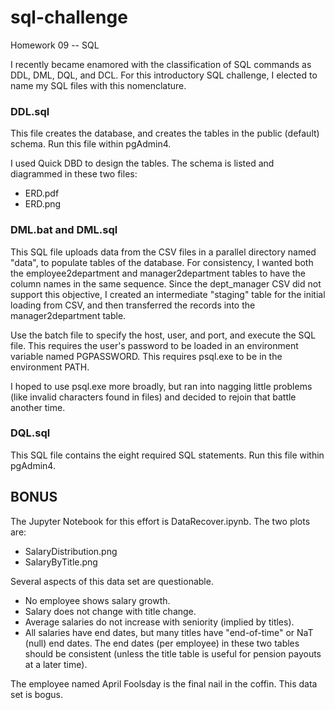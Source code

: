 # sql-challenge
Homework 09 -- SQL

I recently became enamored with the classification of SQL commands as DDL, DML, DQL, and DCL.  For this introductory SQL challenge, I elected to name my SQL files with this nomenclature.

### DDL.sql

This file creates the database, and creates the tables in the public (default) schema.  Run this file within pgAdmin4.

I used Quick DBD to design the tables.  The schema is listed and diagrammed in these two files:

* ERD.pdf
* ERD.png

### DML.bat and DML.sql

This SQL file uploads data from the CSV files in a parallel directory named "data", to populate tables of the database.  For consistency, I wanted both the employee2department and manager2department tables to have the column names in the same sequence.  Since the dept_manager CSV did not support this objective, I created an intermediate "staging" table for the initial loading from CSV, and then transferred the records into the manager2department table.

Use the batch file to specify the host, user, and port, and execute the SQL file.  This requires the user's password to be loaded in an environment variable named PGPASSWORD.  This requires psql.exe to be in the environment PATH.

I hoped to use psql.exe more broadly, but ran into nagging little problems (like invalid characters found in files) and decided to rejoin that battle another time.

### DQL.sql

This SQL file contains the eight required SQL statements.  Run this file within pgAdmin4.

## BONUS

The Jupyter Notebook for this effort is DataRecover.ipynb.  The two plots are:

* SalaryDistribution.png
* SalaryByTitle.png

Several aspects of this data set are questionable.  

* No employee shows salary growth.
* Salary does not change with title change.
* Average salaries do not increase with seniority (implied by titles).
* All salaries have end dates, but many titles have "end-of-time" or NaT (null) end dates.  The end dates (per employee) in these two tables should be consistent (unless the title table is useful for pension payouts at a later time).

The employee named April Foolsday is the final nail in the coffin.  This data set is bogus.